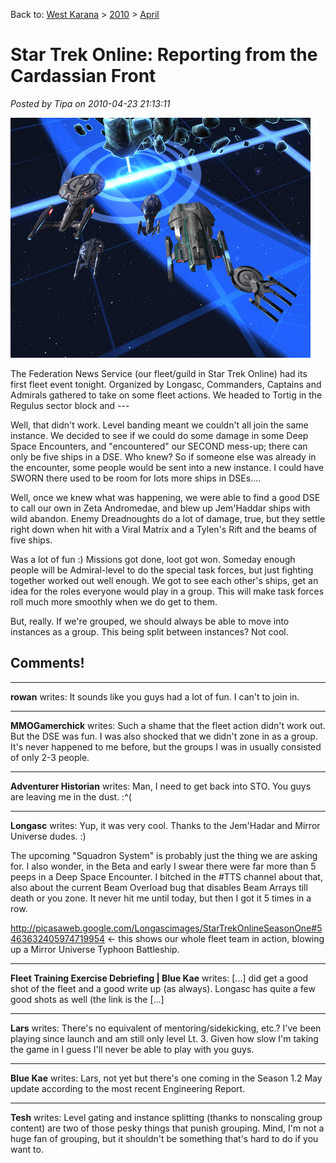 Back to: [West Karana](/posts/westkarana.md) > [2010](/posts/2010/westkarana.md) > [April](./westkarana.md)
# Star Trek Online: Reporting from the Cardassian Front

*Posted by Tipa on 2010-04-23 21:13:11*

![](../../../uploads/2010/04/GameClient-2010-04-23-19-39-00-04.jpg "The Federation News Service at Tortig")

The Federation News Service (our fleet/guild in Star Trek Online) had its first fleet event tonight. Organized by Longasc, Commanders, Captains and Admirals gathered to take on some fleet actions. We headed to Tortig in the Regulus sector block and ---

Well, that didn't work. Level banding meant we couldn't all join the same instance. We decided to see if we could do some damage in some Deep Space Encounters, and "encountered" our SECOND mess-up; there can only be five ships in a DSE. Who knew? So if someone else was already in the encounter, some people would be sent into a new instance. I could have SWORN there used to be room for lots more ships in DSEs....

Well, once we knew what was happening, we were able to find a good DSE to call our own in Zeta Andromedae, and blew up Jem'Haddar ships with wild abandon. Enemy Dreadnoughts do a lot of damage, true, but they settle right down when hit with a Viral Matrix and a Tylen's Rift and the beams of five ships.

Was a lot of fun :) Missions got done, loot got won. Someday enough people will be Admiral-level to do the special task forces, but just fighting together worked out well enough. We got to see each other's ships, get an idea for the roles everyone would play in a group. This will make task forces roll much more smoothly when we do get to them.

But, really. If we're grouped, we should always be able to move into instances as a group. This being split between instances? Not cool.

## Comments!

---

**rowan** writes: It sounds like you guys had a lot of fun. I can't to join in.

---

**MMOGamerchick** writes: Such a shame that the fleet action didn't work out. But the DSE was fun. I was also shocked that we didn't zone in as a group. It's never happened to me before, but the groups I was in usually consisted of only 2-3 people.

---

**Adventurer Historian** writes: Man, I need to get back into STO. You guys are leaving me in the dust. :^(

---

**Longasc** writes: Yup, it was very cool. Thanks to the Jem'Hadar and Mirror Universe dudes. :)

The upcoming "Squadron System" is probably just the thing we are asking for. I also wonder, in the Beta and early I swear there were far more than 5 peeps in a Deep Space Encounter. I bitched in the #TTS channel about that, also about the current Beam Overload bug that disables Beam Arrays till death or you zone. It never hit me until today, but then I got it 5 times in a row.

http://picasaweb.google.com/Longascimages/StarTrekOnlineSeasonOne#5463632405974719954 <- this shows our whole fleet team in action, blowing up a Mirror Universe Typhoon Battleship.

---

**Fleet Training Exercise Debriefing | Blue Kae** writes: [...] did get a good shot of the fleet and a good write up (as always). Longasc has quite a few good shots as well (the link is the [...]

---

**Lars** writes: There's no equivalent of mentoring/sidekicking, etc.?
I've been playing since launch and am still only level Lt. 3. Given how slow I'm taking the game in I guess I'll never be able to play with you guys.

---

**Blue Kae** writes: Lars, not yet but there's one coming in the Season 1.2 May update according to the most recent Engineering Report.

---

**Tesh** writes: Level gating and instance splitting (thanks to nonscaling group content) are two of those pesky things that punish grouping. Mind, I'm not a huge fan of grouping, but it shouldn't be something that's hard to do if you want to.

